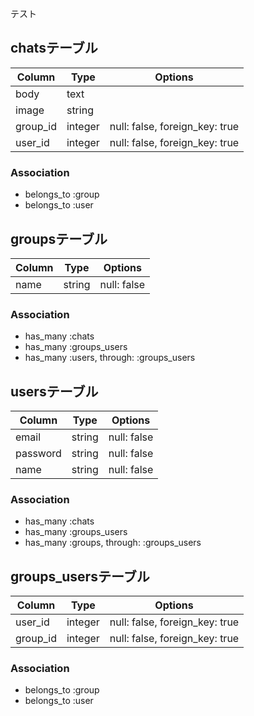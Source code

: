 テスト

## chatsテーブル

|Column|Type|Options|
|------|----|-------|
|body|text||
|image|string||
|group_id|integer|null: false, foreign_key: true|
|user_id|integer|null: false, foreign_key: true|
### Association
- belongs_to :group
- belongs_to :user

## groupsテーブル

|Column|Type|Options|
|------|----|-------|
|name|string|null: false|
### Association
- has_many :chats
- has_many :groups_users
- has_many :users, through: :groups_users

## usersテーブル

|Column|Type|Options|
|------|----|-------|
|email|string|null: false|
|password|string|null: false|
|name|string|null: false|
### Association
- has_many :chats
- has_many :groups_users
- has_many :groups, through: :groups_users

## groups_usersテーブル

|Column|Type|Options|
|------|----|-------|
|user_id|integer|null: false, foreign_key: true|
|group_id|integer|null: false, foreign_key: true|
### Association
- belongs_to :group
- belongs_to :user